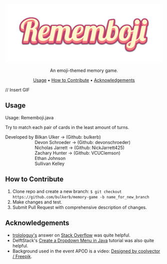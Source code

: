 <p align="center">
  <img src="https://github.com/bulkerb/memory-game/blob/main/images/title.png" />
</p>

<p align="center">
An emoji-themed memory game.
</p>

<p align="center">
<a href="https://github.com/bulkerb/memory-game/edit/main/README.md#usage">Usage</a> • 
<a href="https://github.com/bulkerb/memory-game/edit/main/README.md#how-to-contribute">How to Contribute</a> •
<a href="https://github.com/bulkerb/memory-game/edit/main/README.md#acknowledgements">Acknowledgements</a>
</p>

// Insert GIF

Usage
---
Usage: Rememboji.java

Try to match each pair of cards in the least amount of turns.

Developed by Bilkan Ulker -> (Github: bulkerb)\
&nbsp;&nbsp;&nbsp;&nbsp;&nbsp;&nbsp;&nbsp;&nbsp;&nbsp;&nbsp;&nbsp;&nbsp;&nbsp;&nbsp;&nbsp;&nbsp;&nbsp;&nbsp;&nbsp;&nbsp;&nbsp;&nbsp;&nbsp;&nbsp;Devon Schroeder -> (Github: devonschroeder)\
&nbsp;&nbsp;&nbsp;&nbsp;&nbsp;&nbsp;&nbsp;&nbsp;&nbsp;&nbsp;&nbsp;&nbsp;&nbsp;&nbsp;&nbsp;&nbsp;&nbsp;&nbsp;&nbsp;&nbsp;&nbsp;&nbsp;&nbsp;&nbsp;Nicholas Jarrett -> (Github: NickJarrett425)\
&nbsp;&nbsp;&nbsp;&nbsp;&nbsp;&nbsp;&nbsp;&nbsp;&nbsp;&nbsp;&nbsp;&nbsp;&nbsp;&nbsp;&nbsp;&nbsp;&nbsp;&nbsp;&nbsp;&nbsp;&nbsp;&nbsp;&nbsp;&nbsp;Zachary Hunter -> (Github: VCUClemson)\
&nbsp;&nbsp;&nbsp;&nbsp;&nbsp;&nbsp;&nbsp;&nbsp;&nbsp;&nbsp;&nbsp;&nbsp;&nbsp;&nbsp;&nbsp;&nbsp;&nbsp;&nbsp;&nbsp;&nbsp;&nbsp;&nbsp;&nbsp;&nbsp;Ethan Johnson\
&nbsp;&nbsp;&nbsp;&nbsp;&nbsp;&nbsp;&nbsp;&nbsp;&nbsp;&nbsp;&nbsp;&nbsp;&nbsp;&nbsp;&nbsp;&nbsp;&nbsp;&nbsp;&nbsp;&nbsp;&nbsp;&nbsp;&nbsp;&nbsp;Sullivan Kelley

How to Contribute
---
1. Clone repo and create a new branch: `$ git checkout https://github.com/bulkerb/memory-game -b name_for_new_branch`
2. Make changes and test.
3. Submit Pull Request with comprehensive description of changes.

Acknowledgements
---
- <a href="https://stackoverflow.com/users/2695641/trolologuy">trolologuy's</a> answer on <a href="https://stackoverflow.com/questions/6714045/how-to-resize-jlabel-imageicon">Stack Overflow</a> was quite helpful.
- DelftStack's <a href="https://www.delftstack.com/howto/java/java-drop-down-menu/">Create a Dropdown Menu in Java</a> tutorial was also quite helpful.
- Background used in the event APOD is a video: <a href="http://www.freepik.com">Designed by coolvector / Freepik</a>.
